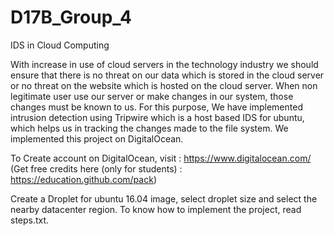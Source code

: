# D17B_Group_4
IDS in Cloud Computing

With increase in use of cloud servers in the technology industry we should ensure that there is no threat on our data which is stored in the cloud server or no threat on the website which is hosted on the cloud server. When non legitimate user use our server or make changes in our system, those changes must be known to us. For this purpose, We have implemented intrusion detection using Tripwire which is a host based IDS for ubuntu, which helps us in tracking the changes made to the file system.
We implemented this project on DigitalOcean.

To Create account on DigitalOcean, visit : https://www.digitalocean.com/
(Get free credits here (only for students) : https://education.github.com/pack) 

Create a Droplet for ubuntu 16.04 image, select droplet size and select the nearby datacenter region.
To know how to implement the project, read steps.txt.

